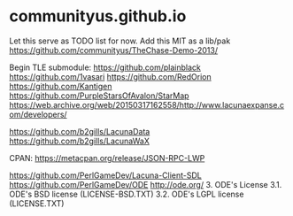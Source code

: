 # communityus.github.io

Let this serve as TODO list for now.
Add this MIT as a lib/pak
https://github.com/communityus/TheChase-Demo-2013/

Begin TLE submodule:
https://github.com/plainblack
https://github.com/1vasari
https://github.com/RedOrion
https://github.com/Kantigen
https://github.com/PurpleStarsOfAvalon/StarMap
https://web.archive.org/web/20150317162558/http://www.lacunaexpanse.com/developers/

https://github.com/b2gills/LacunaData
https://github.com/b2gills/LacunaWaX

CPAN:
https://metacpan.org/release/JSON-RPC-LWP

https://github.com/PerlGameDev/Lacuna-Client-SDL
https://github.com/PerlGameDev/ODE
http://ode.org/
3. ODE's License
3.1. ODE's BSD license (LICENSE-BSD.TXT)
3.2. ODE's LGPL license (LICENSE.TXT)
